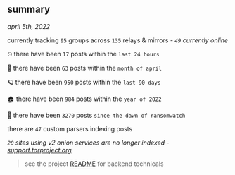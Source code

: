 
## summary
_april 5th, 2022_

currently tracking `95` groups across `135` relays & mirrors - _`49` currently online_

⏲ there have been `17` posts within the `last 24 hours`

🦈 there have been `63` posts within the `month of april`

🪐 there have been `950` posts within the `last 90 days`

🏚 there have been `984` posts within the `year of 2022`

🦕 there have been `3270` posts `since the dawn of ransomwatch`

there are `47` custom parsers indexing posts

_`20` sites using v2 onion services are no longer indexed - [support.torproject.org](https://support.torproject.org/onionservices/v2-deprecation/)_

> see the project [README](https://github.com/thetanz/ransomwatch#ransomwatch--) for backend technicals
